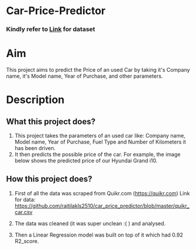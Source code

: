 # Car-Price-Predictor

<h3>Kindly refer to <a href="https://www.kaggle.com/datasets/amitabhajoy/bengaluru-house-price-data">Link</a> for dataset</h3>

# Aim

This project aims to predict the Price of an used Car by taking it's Company name, it's Model name, Year of Purchase, and other parameters.

# Description

## What this project does?

1. This project takes the parameters of an used car like: Company name, Model name, Year of Purchase, Fuel Type and Number of Kilometers it has been driven.
2. It then predicts the possible price of the car. For example, the image below shows the predicted price of our Hyundai Grand i10. 

## How this project does?

1. First of all the data was scraped from Quikr.com (https://quikr.com) 
Link for data: https://github.com/rajtilakls2510/car_price_predictor/blob/master/quikr_car.csv

2. The data was cleaned (it was super unclean :( ) and analysed.

3. Then a Linear Regression model was built on top of it which had 0.92 R2_score.
